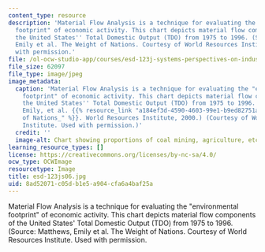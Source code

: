 ```yaml
---
content_type: resource
description: 'Material Flow Analysis is a technique for evaluating the "environmental
  footprint" of economic activity. This chart depicts material flow components of
  the United States'' Total Domestic Output (TDO) from 1975 to 1996. (Source: Matthews,
  Emily et al. The Weight of Nations. Courtesy of World Resources Institute. Used
  with permission.'
file: /ol-ocw-studio-app/courses/esd-123j-systems-perspectives-on-industrial-ecology-spring-2006/8ad52071c05db1e5a904cfa6a4baf25a_esd-123js06.jpg
file_size: 62097
file_type: image/jpeg
image_metadata:
  caption: 'Material Flow Analysis is a technique for evaluating the "environmental
    footprint" of economic activity. This chart depicts material flow components of
    the United States'' Total Domestic Output (TDO) from 1975 to 1996. (Source: Matthews,
    Emily, et al. {{% resource_link "a184ef3d-4590-4603-99e1-b9ed82751a9f" "_The Weight
    of Nations_" %}}. World Resources Institute, 2000.) (Courtesy of World Resources
    Institute. Used with permission.)'
  credit: ''
  image-alt: Chart showing proportions of coal mining, agriculture, etc.
learning_resource_types: []
license: https://creativecommons.org/licenses/by-nc-sa/4.0/
ocw_type: OCWImage
resourcetype: Image
title: esd-123js06.jpg
uid: 8ad52071-c05d-b1e5-a904-cfa6a4baf25a
---
```

Material Flow Analysis is a technique for evaluating the "environmental footprint" of economic activity. This chart depicts material flow components of the United States' Total Domestic Output (TDO) from 1975 to 1996. (Source: Matthews, Emily et al. The Weight of Nations. Courtesy of World Resources Institute. Used with permission.
